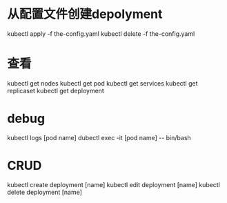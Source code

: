 

# 从配置文件创建depolyment

kubectl apply -f the-config.yaml
kubectl delete -f the-config.yaml

# 查看
kubectl get nodes
kubectl get pod
kubectl get services
kubectl get replicaset
kubectl get deployment


# debug
kubectl logs [pod name]
dubectl exec -it [pod name] -- bin/bash


# CRUD 
kubectl create deployment [name]
kubectl edit deployment [name]
kubectl delete deployment [name]
